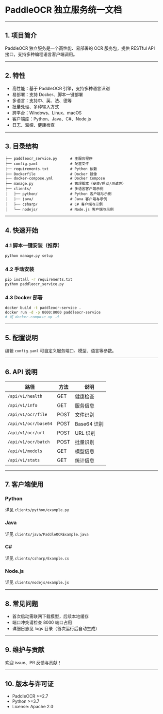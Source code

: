 # PaddleOCR 独立服务统一文档

---

## 1. 项目简介

PaddleOCR 独立服务是一个高性能、易部署的 OCR 服务包，提供 RESTful API 接口，支持多种编程语言客户端调用。

---

## 2. 特性
- 高性能：基于 PaddleOCR 引擎，支持多种语言识别
- 易部署：支持 Docker、脚本一键部署
- 多语言：支持中、英、法、德等
- 批量处理、多种输入方式
- 跨平台：Windows、Linux、macOS
- 客户端库：Python、Java、C#、Node.js
- 日志、监控、健康检查

---


## 3. 目录结构

```
├── paddleocr_service.py      # 主服务程序
├── config.yaml               # 配置文件
├── requirements.txt          # Python 依赖
├── Dockerfile                # Docker 镜像
├── docker-compose.yml        # Docker Compose
├── manage.py                 # 管理脚本（安装/启动/测试等）
├── clients/                  # 多语言客户端示例
│   ├── python/               # Python 客户端与示例
│   ├── java/                 # Java 客户端与示例
│   ├── csharp/               # C# 客户端与示例
│   └── nodejs/               # Node.js 客户端与示例
```

---

## 4. 快速开始


### 4.1 脚本一键安装（推荐）
```bash
python manage.py setup
```


### 4.2 手动安装
```bash
pip install -r requirements.txt
python paddleocr_service.py
```


### 4.3 Docker 部署
```bash
docker build -t paddleocr-service .
docker run -d -p 8000:8000 paddleocr-service
# 或 docker-compose up -d
```

---

## 5. 配置说明

编辑 `config.yaml` 可自定义服务端口、模型、语言等参数。

---

## 6. API 说明

| 路径 | 方法 | 说明 |
|------|------|------|
| `/api/v1/health` | GET | 健康检查 |
| `/api/v1/info` | GET | 服务信息 |
| `/api/v1/ocr/file` | POST | 文件识别 |
| `/api/v1/ocr/base64` | POST | Base64 识别 |
| `/api/v1/ocr/url` | POST | URL 识别 |
| `/api/v1/ocr/batch` | POST | 批量识别 |
| `/api/v1/models` | GET | 模型信息 |
| `/api/v1/stats` | GET | 统计信息 |

---

## 7. 客户端使用


### Python
详见 `clients/python/example.py`

### Java
详见 `clients/java/PaddleOCRExample.java`

### C#
详见 `clients/csharp/Example.cs`

### Node.js
详见 `clients/nodejs/example.js`

---

## 8. 常见问题
- 首次启动需联网下载模型，后续本地缓存
- 端口冲突请检查 8000 端口占用
- 详细日志见 logs 目录（首次运行后自动生成）

---

## 9. 维护与贡献
欢迎 issue、PR 反馈与贡献！

---

## 10. 版本与许可证
- PaddleOCR >=2.7
- Python >=3.7
- License: Apache 2.0

